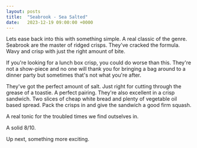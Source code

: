```yaml
---
layout: posts
title:  "Seabrook - Sea Salted"
date:   2023-12-19 09:00:00 +0000
---
```

Lets ease back into this with something simple. A real classic of the genre. Seabrook are the master of ridged crisps. They've cracked the formula. Wavy and crisp with just the right amount of bite. 

<!--excerpt-->

If you're looking for a lunch box crisp, you could do worse than this. They're not a show-piece and no one will thank you for bringing a bag around to a dinner party but sometimes that's not what you're after.

They've got the perfect amount of salt. Just right for cutting through the grease of a toastie. A perfect pairing. They're also excellent in a crisp sandwich. Two slices of cheap white bread and plenty of vegetable oil based spread. Pack the crisps in and give the sandwich a good firm squash. 

A real tonic for the troubled times we find outselves in.

A solid 8/10. 

Up next, something more exciting.
